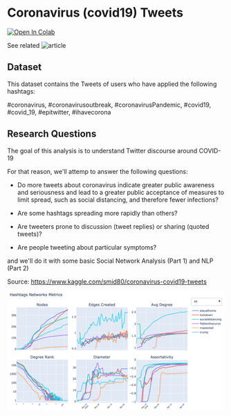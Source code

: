 # Coronavirus (covid19) Tweets 


[![Open In Colab](https://colab.research.google.com/assets/colab-badge.svg)](https://colab.research.google.com/drive/1b7I5pXqaOND4YPOUdclmYbFu7hg8_4JW)

See related ![article](https://towardsdatascience.com/mining-twitter-discourse-on-covid19-a2b6df66daee)

## Dataset
This dataset contains the Tweets of users who have applied the following hashtags:

#coronavirus, #coronavirusoutbreak, #coronavirusPandemic, #covid19, #covid_19, #epitwitter, #ihavecorona

## Research Questions
The goal of this analysis is to understand Twitter discourse around COVID-19

For that reason, we'll attemp to answer the following questions:

- Do more tweets about coronavirus indicate greater public awareness and seriousness and lead to a greater public acceptance of measures to limit spread, such as social distancing, and therefore fewer infections?

- Are some hashtags spreading more rapidly than others?

- Are tweeters prone to discussion (tweet replies) or sharing (quoted tweets)?

- Are people tweeting about particular symptoms?


and we'll do it with some basic Social Network Analysis (Part 1) and NLP (Part 2)

Source: https://www.kaggle.com/smid80/coronavirus-covid19-tweets

![](img/metrics.png)
